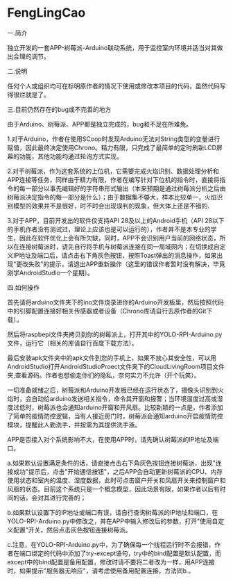 # FengLingCao
一.简介

独立开发的一套APP-树莓派-Arduino联动系统，用于监控室内环境并适当对其做出合理的调节。

二.说明

任何个人或组织均可在标明原作者的情况下使用或修改本项目的代码，虽然代码写得很烂就是了。

三.目前仍然存在的bug或不完善的地方

由于Arduino、树莓派、APP都是独立完成的，bug和不足在所难免。

1.对于Arduino，作者在使用SCoop时发现Arduino无法对String类型的变量进行赋值，因此最终决定使用Chrono。精力有限，只完成了最简单的定时刷新LCD屏幕的功能，其他功能均通过轮询方式实现。

2.对于树莓派，作为这套系统的上位机，它需要完成火焰识别、数据处理分析和APP连接等任务，同样由于精力有限，作者在编写针对下位机的指令时，直接将指令的每一部分以事先编辑好的字符串形式输出（本来预期是通过树莓派分析之后由树莓派决定指令的每一部分是什么）；由于数据集不够大，样本比较单一，火焰识别模型的效果并不是很好，时不时会出现误判的现象，但大体上还是不错的.

3.对于APP，目前开发出的软件仅支持API 28及以上的Android手机（API 28以下的手机作者没有测试过，理论上应该也是可以运行的），作者并不是本专业的学生，因此在软件优化上会有所欠缺，同时，APP不会识别用户当前的网络状态，所以在连接树莓派时，请先自行将手机与树莓派连接在同一局域网内；在切换成自定义IP地址及端口后，请点击右下角灰色按钮，按照Toast弹出的消息操作，如果出现"更改失败"的提示，请退出APP重新操作（这里的错误作者暂时没有解决，毕竟刚学AndroidStudio一个星期）。

四.如何操作

首先请将arduino文件夹下的ino文件烧录进你的Arduino开发板里，然后按照代码中的引脚配置连接好相关传感器或者设备（Chrono库请自行去原作者的Git下载）。

然后将raspbepi文件夹拷贝到你的树莓派上，打开其中的YOLO-RPI-Arduino.py文件，运行它（相关的库请自行百度下载方法）。

最后安装apk文件夹中的apk文件到您的手机上，如果不放心其安全性，可以用AndroidStudio打开AndroidStudioProect文件夹下的CloudLivingRoom项目文件夹,查看源码。作者也想偷走你们的隐私，奈何实力不允许（开个玩笑）。

一切准备就绪之后，树莓派和Arduino开发板已经在运行状态了，摄像头识别到火焰时，会自动给arduino发送相关指令，命令其开窗和报警；当环境温度过高或湿度过低时，树莓派也会通知arduino开窗和开风扇。比较新颖的一点是，作者添加了简单的疫情防控逻辑，当有人接近房门时，树莓派会通知arduino开启疫情防控模块，提醒此人勤洗手，并按需为其提供洗手液。

APP是否接入对个系统影响不大，在使用APP时，请先确认树莓派的IP地址及端口。

a.如果默认设置满足条件的话，请直接点击右下角灰色按钮连接树莓派，出现"连接成功"提示后，点击"开始通信按钮"，之后APP会自动更新树莓派的CPU、内存使用状态和室内的温度、湿度数据，此时可点击窗户开关和风扇开关来控制窗户和风扇的状态。目前这个系统只是一个概念模型，因此场景有限，如果作者以后有时间的话，会对其进行完善的；

b.如果默认设置下的IP地址或端口有误，请自行查询树莓派的IP地址和端口，在YOLO-RPI-Arduino.py中修改之，并在APP中输入修改后的参数，打开"使用自定义配置"开关，然后点击灰色按钮连接树莓派。

c.注意，在YOLO-RPI-Arduino.py中，为了确保每一个线程运行时不会报错，作者在端口绑定的代码中添加了try-except语句，try中的bind配置是默认配置，而except中的bind配置是备用配置，修改时请不要将二者改为一样，用APP连接时，如果提示"服务器无响应"，请考虑使用备用配置连接，方法同b.。
